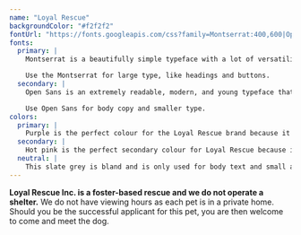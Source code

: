 ```yaml
---
name: "Loyal Rescue"
backgroundColor: "#f2f2f2"
fontUrl: "https://fonts.googleapis.com/css?family=Montserrat:400,600|Open+Sans:400,700"
fonts:
  primary: |
    Montserrat is a beautifully simple typeface with a lot of versatility and fun. It expresses how fun and positive having a canine companion can be.

    Use the Montserrat for large type, like headings and buttons.
  secondary: |
    Open Sans is an extremely readable, modern, and young typeface that shows off our easy-going vibe.

    Use Open Sans for body copy and smaller type.
colors:
  primary: |
    Purple is the perfect colour for the Loyal Rescue brand because it combines the calm stability of blue and the adventurous energy of red. Purple represents devotion, wisdom, independence, loyalty, and peace.
  secondary: |
    Hot pink is the perfect secondary colour for Loyal Rescue because it represents all the things this company is: playfulness, tenderness, sweetness, and love.
  neutral: |
    This slate grey is bland and is only used for body text and small amounts of larger text.
---
```


**Loyal Rescue Inc. is a foster-based rescue and we do not operate a shelter.** We do not have viewing hours as each pet is in a private home. Should you be the successful applicant for this pet, you are then welcome to come and meet the dog.
